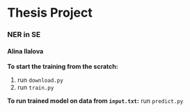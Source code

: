 # Thesis Project
### NER in SE
#### Alina Ilalova

**To start the training from the scratch:**

1. run `download.py`
2. run `train.py`

**To run trained model on data from `input.txt`:** run `predict.py`
